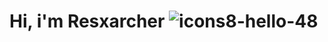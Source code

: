 # Hi, i'm Resxarcher ![icons8-hello-48](https://github.com/Resxarcher/Resxarcher/assets/137298098/6919157c-32fd-4f80-b6c8-e1fb94a17f9b)

